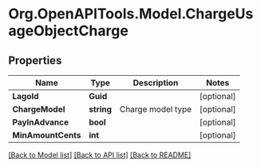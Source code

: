 # Org.OpenAPITools.Model.ChargeUsageObjectCharge

## Properties

Name | Type | Description | Notes
------------ | ------------- | ------------- | -------------
**LagoId** | **Guid** |  | [optional] 
**ChargeModel** | **string** | Charge model type | [optional] 
**PayInAdvance** | **bool** |  | [optional] 
**MinAmountCents** | **int** |  | [optional] 

[[Back to Model list]](../README.md#documentation-for-models) [[Back to API list]](../README.md#documentation-for-api-endpoints) [[Back to README]](../README.md)

